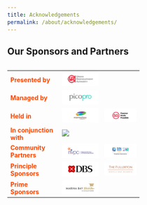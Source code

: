 ```yaml
---
title: Acknowledgements
permalink: /about/acknowledgements/
---
```


## Our Sponsors and Partners
<table class="table-v">
  <table style="width:60%">
  <tr>
    <td><font color="orangered"><b>Presented by</b></font></td>
    <td><a href="http://www.ura.gov.sg"> <img src="/images/URA170x50.png"/></a></td>
  </tr>
  <tr>
    <td><font color="orangered"><b>Managed by</b></font></td>
    <td><a href="https://www.pico.com/en/"> <img src="/images/picopro170x50.png"/></a></td>
  </tr>
  <tr>
    <td><font color="orangered"><b>Held in</b></font></td>
    <td><a href="https://www.ura.gov.sg/Corporate/Get-Involved/Shape-A-Distinctive-City/Explore-Our-City/Marina-Bay"> <img src="/images/MB170x50.png"/></a></td>
    <td><a href="https://www.visitsingapore.com/en/"> <img src="/images/STB170x50.png"/></a></td>
  </tr>
  <tr>
    <td><font color="orangered"><b>In conjunction with</b></font></td>
    <td><a href="http://www.ura.gov.sg"> <img src="/images/CitC_logo_170x50.png.png"/></a></td>
  </tr>
  <tr>
    <td><font color="orangered"><b>Community Partners</b></font></td>
    <td><a href="https://www.nvpc.org.sg/"> <img src="/images/NVPC170x50.png"/></a></td>
    <td><a href="https://www.toteboard.gov.sg/"> <img src="/images/ToteBoard170x50.png"/></a></td>
  </tr>
    <tr>
    <td><font color="orangered"><b>Principle Sponsors</b></font></td>
    <td><a href="https://www.dbs.com/default.page"> <img src="/images/DBS170x50.png"/></a></td>
    <td><a href="https://www.fullertonhotels.com/"> <img src="/images/Fullerton170x50.png"/></a></td>
  </tr>
    <tr>
    <td><font color="orangered"><b>Prime Sponsors</b></font></td>
    <td><a href="https://www.marinabaysands.com/"> <img src="/images/MBS170x50.png"/></a></td>
  </tr>
</table>
